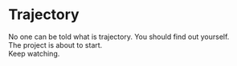 Trajectory
==========

No one can be told what is trajectory. You should find out yourself.  
The project is about to start.  
Keep watching.
